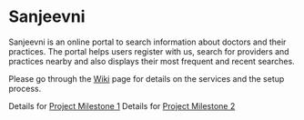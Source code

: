 # Sanjeevni

Sanjeevni is an online portal to search information about doctors and their practices. The portal helps users register with us, search for providers and practices nearby and also displays their most frequent and recent searches.

Please go through the [Wiki](https://github.com/airavata-courses/MayDay/wiki) page for details on the services and the setup process.

Details for [Project Milestone 1](https://github.com/airavata-courses/MayDay/wiki/Milestone-1)
Details for [Project Milestone 2](https://github.com/airavata-courses/MayDay/wiki/Milestone-2)
